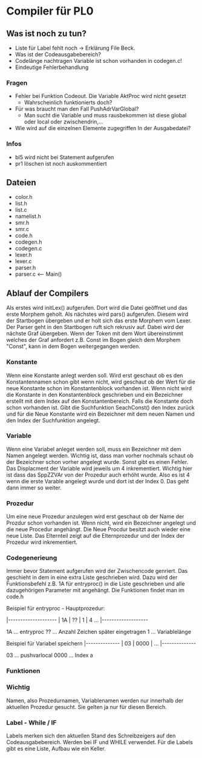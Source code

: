 # Compiler für PL0

## Was ist noch zu tun?

* Liste für Label fehlt noch -> Erklärung File Beck.
* Was ist der Codeausgabebereich?
* Codelänge nachtragen Variable ist schon vorhanden in codegen.c!
* Eindeutige Fehlerbehandlung

### Fragen

* Fehler bei Funktion Codeout. Die Variable AktProc wird nicht gesetzt
  * Wahrscheinlich funktionierts doch?
* Für was braucht man den Fall PushAdrVarGlobal?
  * Man sucht die Variable und muss rausbekommen ist diese global oder local oder zwischendrin,...
* Wie wird auf die einzelnen Elemente zugegriffen In der Ausgabedatei?

### Infos
* bl5 wird nicht bei Statement aufgerufen
* pr1 löschen ist noch auskommentiert

## Dateien

* color.h
* list.h
* list.c
* namelist.h
* smr.h
* smr.c
* code.h
* codegen.h
* codegen.c
* lexer.h
* lexer.c
* parser.h
* parser.c <-- Main()


## Ablauf der Compilers

Als erstes wird initLex() aufgerufen. Dort wird die Datei geöffnet und das
erste Morphem geholt. Als nächstes wird pars() aufgerufen. Diesem wird
der Startbogen übergeben und er holt sich das erste Morphem vom Lexer.
Der Parser geht in den Startbogen ruft sich rekrusiv auf. Dabei wird der
nächste Graf übergeben. Wenn der Token mit dem Wort übereinstimmt 
welches der Graf anfordert z.B. Const im Bogen gleich dem Morphem 
"Const", kann in dem Bogen weitergegangen werden.

### Konstante

Wenn eine Konstante anlegt werden soll. Wird erst geschaut ob es den
Konstantennamen schon gibt wenn nicht, wird geschaut ob der Wert für die 
neue Konstante schon im Konstantenblock vorhanden ist. Wenn nicht wird 
die Konstante in den Konstantenblock geschrieben und ein Bezeichner 
erstellt mit dem Index auf den Konstantenbereich. Falls die Konstante 
doch schon vorhanden ist. Gibt die Suchfunktion SeachConst() den Index
zurück und für die Neue Konstante wird ein Bezeichner mit dem neuen 
Namen und den Index der Suchfunktion angelegt. 

### Variable

Wenn eine Variabel anleget werden soll, muss ein Bezeichner mit dem 
Namen angelegt werden. Wichtig ist, dass man vorher nochmals schaut ob 
der Bezeichner schon vorher angelegt wurde. Sonst gibt es einen Fehler.
Das Displacment der Variable wird jeweils um 4 inkrementiert. Wichtig 
hier ist dass das SppZZVAr von der Prozedur auch erhöht wurde. Also es
ist 4 wenn die erste Varable angelegt wurde und dort ist der Index 0. 
Das geht dann immer so weiter.

### Prozedur

Um eine neue Prozedur anzulegen wird erst geschaut ob der Name der 
Prozdur schon vorhanden ist. Wenn nicht, wird ein Bezeichner angelegt
und die neue Procedur angehängt. Die Neue Procdur besitzt auch wieder 
eine neue Liste. Das Elternteil zeigt auf die Elternprozedur und der 
Index der Prozedur wird inkrementiert. 

### Codegenerieung

Immer bevor Statement aufgerufen wird der Zwischencode genriert. Das 
geschieht in dem in eine extra Liste geschrieben wird. Dazu wird der 
Funktionsbefehl z.B. 1A für entryproc() in die Liste geschrieben und 
alle dazugehörigen Parameter mit angehängt. Die Funktionen findet man 
im code.h

Beispiel für entryproc - Hauptprozedur:

|--------------------
| 1A | ?? | 1 | 4 ... 
|-------------------

1A ... entryproc
?? ... Anzahl Zeichen später eingetragen
 1 ... Variablelänge

Beispiel für Variabel speichern
|--------------
| 03 | 0000 | ...
|--------------

03 ... pushvarlocal
0000 ... Index a

### Funktionen


### Wichtig

Namen, also Prozedurnamen, Variablenamen werden nur innerhalb der 
aktuellen Prozedur gesucht. Sie gelten ja nur für diesen Bereich.  

### Label - While / IF

Labels merken sich den aktuellen Stand des Schreibzeigers auf den 
Codeausgabebereich. Werden bei IF und WHILE verwendet. Für die Labels 
gibt es eine Liste, Aufbau wie ein Keller. 

























